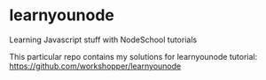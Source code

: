 # learnyounode
Learning Javascript stuff with NodeSchool tutorials

This particular repo contains my solutions for learnyounode tutorial: https://github.com/workshopper/learnyounode